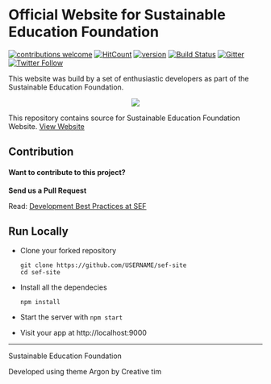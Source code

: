 # Official Website for Sustainable Education Foundation 

[![contributions welcome](https://img.shields.io/badge/contributions-welcome-brightgreen.svg?style=flat)](https://github.com/sef-global/sef-site/issues)
[![HitCount](http://hits.dwyl.io/sef-global/sef-site.svg)](http://hits.dwyl.io/sef-global/sef-site)
[![version](https://img.shields.io/badge/version-3.0.0-yellow.svg)](https://semver.org)
[![Build Status](https://travis-ci.org/sef-global/sef-site.svg?branch=master)](https://travis-ci.org/sef-global/sef-site)
[![Gitter](https://badges.gitter.im/Join%20Chat.svg)](https://gitter.im/sef-global/community)
[![Twitter Follow](https://img.shields.io/twitter/follow/goasksef.svg?style=social&label=Follow&maxAge=2592000?style=flat-square)](https://twitter.com/susiai_)

This website was build by a set of enthusiastic developers as part of the Sustainable Education Foundation.

<div align="center">
  <img src="https://avatars3.githubusercontent.com/u/31291163?s=200&v=4" />
</div>

This repository contains source for Sustainable Education Foundation Website. [View Website](https://sefglobal.org/)


## Contribution

#### Want to contribute to this project? 

**Send us a Pull Request**

Read: [Development Best Practices at SEF](CONTRIBUTING.md)

## Run Locally

- Clone your forked repository
    ```
    git clone https://github.com/USERNAME/sef-site
    cd sef-site
    ```
- Install all the dependecies
    ```
    npm install
    ```
- Start the server with `npm start`

- Visit your app at http://localhost:9000


<hr>

Sustainable Education Foundation

Developed using theme Argon by Creative tim

